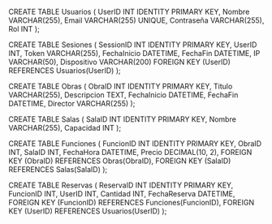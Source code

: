 CREATE TABLE Usuarios (
    UserID INT IDENTITY PRIMARY KEY,
    Nombre VARCHAR(255),
    Email VARCHAR(255) UNIQUE,
    Contraseña VARCHAR(255),
    Rol INT
);

CREATE TABLE Sesiones (
    SessionID INT IDENTITY PRIMARY KEY,
    UserID INT,
    Token VARCHAR(255),
    FechaInicio DATETIME,
    FechaFin DATETIME,
    IP VARCHAR(50),
    Dispositivo VARCHAR(200)
    FOREIGN KEY (UserID) REFERENCES Usuarios(UserID)
);

CREATE TABLE Obras (
    ObraID INT IDENTITY PRIMARY KEY,
    Titulo VARCHAR(255),
    Descripcion TEXT,
    FechaInicio DATETIME,
    FechaFin DATETIME,
    Director VARCHAR(255)
);

CREATE TABLE Salas (
    SalaID INT IDENTITY PRIMARY KEY,
    Nombre VARCHAR(255),
    Capacidad INT
);

CREATE TABLE Funciones (
    FuncionID INT IDENTITY PRIMARY KEY,
    ObraID INT,
    SalaID INT,
    FechaHora DATETIME,
    Precio DECIMAL(10, 2),
    FOREIGN KEY (ObraID) REFERENCES Obras(ObraID),
    FOREIGN KEY (SalaID) REFERENCES Salas(SalaID)
);

CREATE TABLE Reservas (
    ReservaID INT IDENTITY PRIMARY KEY,
    FuncionID INT,
    UserID INT,
    Cantidad INT,
    FechaReserva DATETIME,
    FOREIGN KEY (FuncionID) REFERENCES Funciones(FuncionID),
    FOREIGN KEY (UserID) REFERENCES Usuarios(UserID)
);